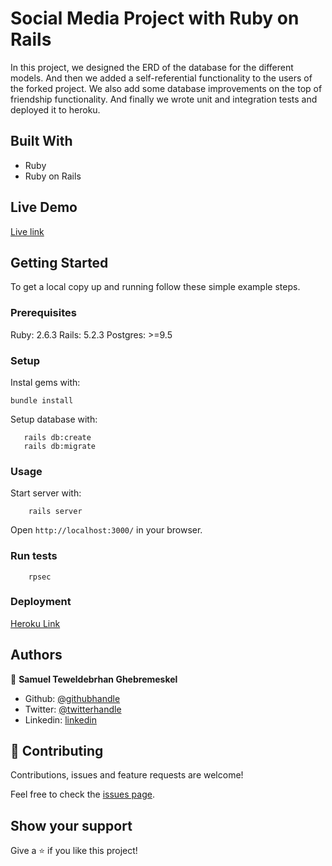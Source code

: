 # Social Media Project with Ruby on Rails

In this project, we designed the ERD of the database for the different models. And then we added a self-referential functionality to the users of the forked project. We also add some database improvements on the top of friendship functionality. And finally we wrote unit and integration tests and deployed it to heroku.

## Built With

- Ruby 
- Ruby on Rails 

## Live Demo

[Live link](https://whispering-escarpment-93787.herokuapp.com)


## Getting Started

To get a local copy up and running follow these simple example steps.

### Prerequisites

Ruby: 2.6.3
Rails: 5.2.3
Postgres: >=9.5

### Setup

Instal gems with:

```
bundle install
```

Setup database with:

```
   rails db:create
   rails db:migrate
```



### Usage

Start server with:

```
    rails server
```

Open `http://localhost:3000/` in your browser.

### Run tests

```
    rpsec 
```

### Deployment

[Heroku Link](https://whispering-escarpment-93787.herokuapp.com)

## Authors

👤 **Samuel Teweldebrhan Ghebremeskel**

- Github: [@githubhandle](https://github.com/Samitti)
- Twitter: [@twitterhandle](https://twitter.com/Samuel63734232)
- Linkedin: [linkedin](https://www.linkedin.com/in/samuel-ghebremeskel-29685811a/)

## 🤝 Contributing

Contributions, issues and feature requests are welcome!

Feel free to check the [issues page](https://github.com/Samitti/ror-social-scaffold/issues).

## Show your support

Give a ⭐️ if you like this project!